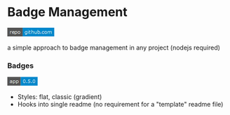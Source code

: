 # Badge Management


[comment_badge_management_start]: <hidden__do_not_remove>
[![repository badge](badges/repository.png)](https://github.com/voltsonic/badge-management.git)

[comment_badge_management_end]: <hidden__do_not_remove>

a simple approach to badge management in any project (nodejs required)


[comment_badge_management_start]: <hidden__do_not_remove-special>
### Badges

![version badge](badges/version.png)

[comment_badge_management_end]: <hidden__do_not_remove>

- Styles: flat, classic (gradient)
- Hooks into single readme (no requirement for a "template" readme file)